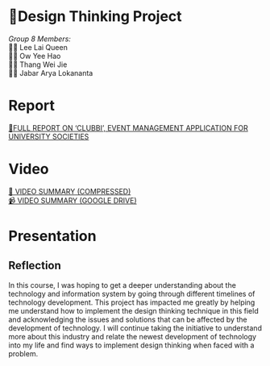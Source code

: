# :triangular_flag_on_post:Design Thinking Project

*Group 8 Members:*  
:woman_student: Lee Lai Queen <br>
:man_student:  Ow Yee Hao <br>
:man_student: Thang Wei Jie <br>
:man_student: Jabar Arya Lokananta <br>

# Report 
[:memo:FULL REPORT ON ‘CLUBBI’, EVENT MANAGEMENT APPLICATION FOR  UNIVERSITY SOCIETIES](design_thinking_report.pdf)

# Video 
[:camera_flash: VIDEO SUMMARY (COMPRESSED)](design_thinking_videocompressed.mov) <br>
[:video_camera: VIDEO SUMMARY (GOOGLE DRIVE)](https://drive.google.com/file/d/1VuSYDnECnGyQ7t9Y7TPRPv1Km6QHaFmz/view?usp=sharing)
# Presentation

## Reflection
In this course, I was hoping to get a deeper understanding about the technology and information system by going through different timelines of technology development. This project has impacted me greatly by helping me understand how to implement the design thinking technique in this field and acknowledging the issues and solutions that can be affected by the development of technology. I will continue taking the initiative to understand more about this industry and relate the newest development of technology into my life and find ways to implement design thinking when faced with a problem.
